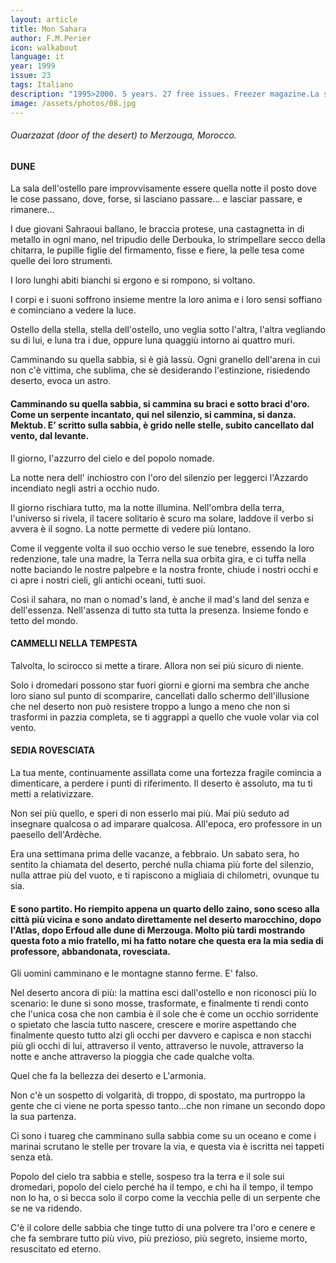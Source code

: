 ```yaml
---
layout: article
title: Mon Sahara
author: F.M.Perier
icon: walkabout
language: it
year: 1999
issue: 23
tags: Italiano
description: "1995>2000. 5 years. 27 free issues. Freezer magazine.La sala dell'ostello pare improvvisamente essere quella notte il posto dove le cose passano, dove, forse, si lasciano passare... e lasciar passare, e rimanere... I due giovani Sahraoui ballano, le braccia protese, una castagnetta in di metallo in ogni mano, nel tripudio delle Derbouka, lo strimpellare secco della chitarra, le pupille figlie del firmamento, fisse e fiere, la pelle tesa come quelle dei loro strumenti."
image: /assets/photos/08.jpg
---
```


###### Ouarzazat (door of the desert) to Merzouga, Morocco.

#### DUNE
La sala dell'ostello pare improvvisamente essere quella notte il posto dove le cose passano, dove, forse, si lasciano passare... e lasciar passare, e rimanere...

I due giovani Sahraoui ballano, le braccia protese, una castagnetta in di metallo in ogni mano, nel tripudio delle Derbouka, lo strimpellare secco della chitarra, le pupille figlie del firmamento, fisse e fiere, la pelle tesa come quelle dei loro strumenti.

I loro lunghi abiti bianchi si ergono e si rompono, si voltano.

I corpi e i suoni soffrono insieme mentre la loro anima e i loro sensi soffiano e cominciano a vedere la luce.

Ostello della stella, stella dell'ostello, uno veglia sotto l'altra, l'altra vegliando su di lui, e luna tra i due, oppure luna quaggiù intorno ai quattro muri.

Camminando su quella sabbia, si è già lassù. Ogni granello dell'arena in cui non c'è vittima, che sublima, che sè desiderando l'estinzione, risiedendo deserto, evoca un astro.

#### Camminando su quella sabbia, si cammina su braci e sotto braci d'oro. Come un serpente incantato, qui nel silenzio, si cammina, si danza. Mektub. E’ scritto sulla sabbia, è grido nelle stelle, subito cancellato dal vento, dal levante.

Il giorno, I'azzurro del cielo e del popolo nomade.

La notte nera dell' inchiostro con l'oro del silenzio per leggerci l'Azzardo incendiato negli astri a occhio nudo.

Il giorno rischiara tutto, ma la notte illumina. Nell'ombra della terra, l'universo si rivela, il tacere solitario è scuro ma solare, laddove il verbo si avvera è il sogno. La notte permette di vedere più lontano.

Come il veggente volta il suo occhio verso le sue tenebre, essendo la loro redenzione, tale una madre, la Terra nella sua orbita gira, e ci tuffa nella notte baciando le nostre palpebre e la nostra fronte, chiude i nostri occhi e ci apre i nostri cieli, gli antichi oceani, tutti suoi.

Così il sahara, no man o nomad's land, è anche il mad's land del senza e dell'essenza. Nell'assenza di tutto sta tutta la presenza. Insieme fondo e tetto del mondo.

#### CAMMELLI NELLA TEMPESTA
Talvolta, lo scirocco si mette a tirare. Allora non sei più sicuro di niente.

Solo i dromedari possono star fuori giorni e giorni ma sembra che anche loro siano sul punto di scomparire, cancellati dallo schermo dell'illusione che nel deserto non può resistere troppo a lungo a meno che non si trasformi in pazzia completa, se ti aggrappi a quello che vuole volar via col vento.

#### SEDIA ROVESCIATA

La tua mente, continuamente assillata come una fortezza fragile comincia a dimenticare, a perdere i punti di riferimento. Il deserto è assoluto, ma tu ti metti a relativizzare.

Non sei più quello, e speri di non esserlo mai più. Mai più seduto ad insegnare qualcosa o ad imparare qualcosa. All'epoca, ero professore in un paesello dell'Ardèche.

Era una settimana prima delle vacanze, a febbraio. Un sabato sera, ho sentito la chiamata del deserto, perché nulla chiama più forte del silenzio, nulla attrae più del vuoto, e ti rapiscono a migliaia di chilometri, ovunque tu sia.

#### E sono partito. Ho riempito appena un quarto dello zaino, sono sceso alla città più vicina e sono andato direttamente nel deserto marocchino, dopo l'Atlas, dopo Erfoud alle dune di Merzouga. Molto più tardi mostrando questa foto a mio fratello, mi ha fatto notare che questa era la mia sedia di professore, abbandonata, rovesciata.

Gli uomini camminano e le montagne stanno ferme. E' falso.

Nel deserto ancora di più: la mattina esci dall'ostello e non riconosci più Io scenario: le dune si sono mosse, trasformate, e finalmente ti rendi conto che l'unica cosa che non cambia è il sole che è come un occhio sorridente o spietato che lascia tutto nascere, crescere e morire aspettando che finalmente questo tutto alzi gli occhi per davvero e capisca e non stacchi più gli occhi di lui, attraverso il vento, attraverso le nuvole, attraverso la notte e anche attraverso la pioggia che cade qualche volta.

Quel che fa la bellezza dei deserto e L'armonia.

Non c'è un sospetto di volgarità, di troppo, di spostato, ma purtroppo la gente che ci viene ne porta spesso tanto...che non rimane un secondo dopo la sua partenza.

Ci sono i tuareg che camminano sulla sabbia come su un oceano e come i marinai scrutano le stelle per trovare la via, e questa via è iscritta nei tappeti senza età.

Popolo del cielo tra sabbia e stelle, sospeso tra la terra e il sole sui dromedari, popolo del cielo perché ha il tempo, e chi ha il tempo, il tempo non lo ha, o si becca solo il corpo come la vecchia pelle di un serpente che se ne va ridendo.

C'è il colore delle sabbia che tinge tutto di una polvere tra l'oro e cenere e che fa sembrare tutto più vivo, più prezioso, più segreto, insieme morto, resuscitato ed eterno.
